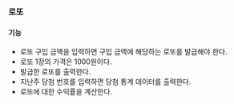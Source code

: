 ### 로또

#### 기능

- 로또 구입 금액을 입력하면 구입 금액에 해당하는 로또를 발급해야 한다.
- 로또 1장의 가격은 1000원이다.
- 발급한 로또를 출력한다.
- 지난주 당첨 번호를 입력하면 당첨 통계 데이터를 출력한다.
- 로또에 대한 수익률을 계산한다.